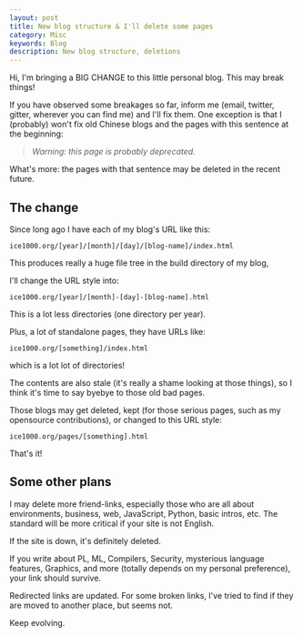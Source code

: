 ```yaml
---
layout: post
title: New blog structure & I'll delete some pages
category: Misc
keywords: Blog
description: New blog structure, deletions
---
```


Hi, I'm bringing a BIG CHANGE to this little personal blog.
This may break things!

If you have observed some breakages so far,
inform me (email, twitter, gitter, wherever you can find me) and I'll fix them.
One exception is that I (probably) won't fix old Chinese blogs and
the pages with this sentence at the beginning:

> *Warning: this page is probably deprecated.*

What's more: the pages with that sentence may be deleted in the recent future.

## The change

Since long ago I have each of my blog's URL like this:

```
ice1000.org/[year]/[month]/[day]/[blog-name]/index.html
```

This produces really a huge file tree in the build directory of my blog,

I'll change the URL style into:

```
ice1000.org/[year]/[month]-[day]-[blog-name].html
```

This is a lot less directories (one directory per year).

Plus, a lot of standalone pages, they have URLs like:

```
ice1000.org/[something]/index.html
```

which is a lot lot of directories!

The contents are also stale (it's really a shame looking at those things),
so I think it's time to say byebye to those old bad pages.

Those blogs may get deleted, kept
(for those serious pages, such as my opensource contributions),
or changed to this URL style:

```
ice1000.org/pages/[something].html
```

That's it!

## Some other plans

I may delete more friend-links, especially those who are all about
environments, business, web, JavaScript, Python, basic intros, etc.
The standard will be more critical if your site is not English.

If the site is down, it's definitely deleted.

If you write about PL, ML, Compilers, Security, mysterious language features,
Graphics, and more (totally depends on my personal preference),
your link should survive.

Redirected links are updated.
For some broken links, I've tried to find if they are moved to another
place, but seems not.

Keep evolving.
